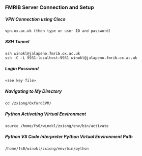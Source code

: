 ### FMRIB Server Connection and Setup
##### VPN Connection using Cisco
```
vpn.ox.ac.uk (then type ur user ID and password)
```

##### SSH Tunnel
```
ssh winokl@jalapeno.fmrib.ox.ac.uk
ssh -C -L 5931:localhost:5931 winokl@jalapeno.fmrib.ox.ac.uk
```

##### Login Password
```
<see key file>
```

##### Navigating to My Directory
```
cd /zxiong/OxfordCVM/
```

##### Python Activating Virtual Environment
```
source /home/fs0/winokl/zxiong/env/bin/activate
```

##### Python VS Code Interpreter Python Virtual Environment Path
```
/home/fs0/winokl/zxiong/env/bin/python
```